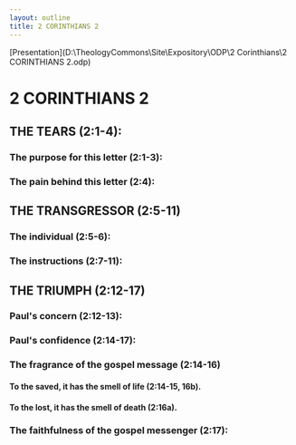 ```yaml
---
layout: outline
title: 2 CORINTHIANS 2
---
```

[Presentation](D:\TheologyCommons\Site\Expository\ODP\2 Corinthians\2 CORINTHIANS 2.odp)
# 2 CORINTHIANS 2 
## THE TEARS (2:1-4): 
###  The purpose for this letter (2:1-3): 
###  The pain behind this letter (2:4): 
## THE TRANSGRESSOR (2:5-11) 
###  The individual (2:5-6): 
###  The instructions (2:7-11): 
## THE TRIUMPH (2:12-17) 
###  Paul\'s concern (2:12-13): 
###  Paul\'s confidence (2:14-17): 
###  The fragrance of the gospel message (2:14-16) 
####  To the saved, it has the smell of life (2:14-15, 16b). 
####  To the lost, it has the smell of death (2:16a). 
###  The faithfulness of the gospel messenger (2:17): 
